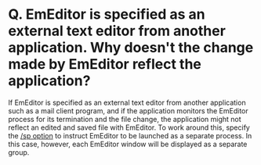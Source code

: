 # Q. EmEditor is specified as an external text editor from another application. Why doesn't the change made by EmEditor reflect the application?

If EmEditor is specified as an external text editor from another application such as a mail client program, and if the application monitors the EmEditor process for its termination and the file change, the application might not reflect an edited and saved file with EmEditor. To work around this, specify the [/sp option](../../howto/file/file_commandline) to instruct EmEditor to be launched as a separate process. In this case, however, each EmEditor window will be displayed as a
separate group.